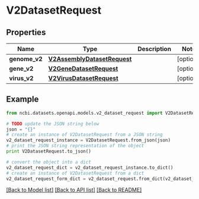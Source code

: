 # V2DatasetRequest


## Properties

Name | Type | Description | Notes
------------ | ------------- | ------------- | -------------
**genome_v2** | [**V2AssemblyDatasetRequest**](V2AssemblyDatasetRequest.md) |  | [optional] 
**gene_v2** | [**V2GeneDatasetRequest**](V2GeneDatasetRequest.md) |  | [optional] 
**virus_v2** | [**V2VirusDatasetRequest**](V2VirusDatasetRequest.md) |  | [optional] 

## Example

```python
from ncbi.datasets.openapi.models.v2_dataset_request import V2DatasetRequest

# TODO update the JSON string below
json = "{}"
# create an instance of V2DatasetRequest from a JSON string
v2_dataset_request_instance = V2DatasetRequest.from_json(json)
# print the JSON string representation of the object
print V2DatasetRequest.to_json()

# convert the object into a dict
v2_dataset_request_dict = v2_dataset_request_instance.to_dict()
# create an instance of V2DatasetRequest from a dict
v2_dataset_request_form_dict = v2_dataset_request.from_dict(v2_dataset_request_dict)
```
[[Back to Model list]](../README.md#documentation-for-models) [[Back to API list]](../README.md#documentation-for-api-endpoints) [[Back to README]](../README.md)



